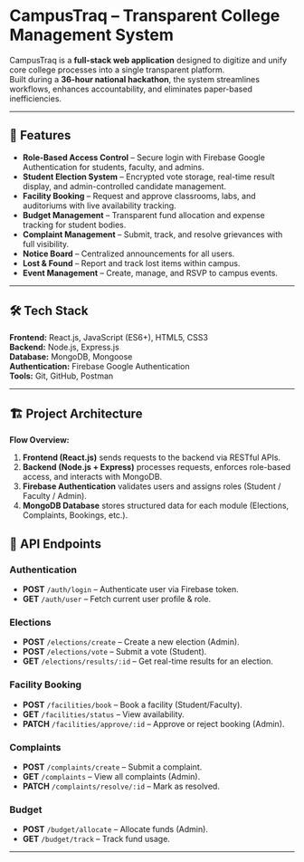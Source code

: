 # CampusTraq – Transparent College Management System

CampusTraq is a **full-stack web application** designed to digitize and unify core college processes into a single transparent platform.  
Built during a **36-hour national hackathon**, the system streamlines workflows, enhances accountability, and eliminates paper-based inefficiencies.

---

## 🚀 Features

- **Role-Based Access Control** – Secure login with Firebase Google Authentication for students, faculty, and admins.
- **Student Election System** – Encrypted vote storage, real-time result display, and admin-controlled candidate management.
- **Facility Booking** – Request and approve classrooms, labs, and auditoriums with live availability tracking.
- **Budget Management** – Transparent fund allocation and expense tracking for student bodies.
- **Complaint Management** – Submit, track, and resolve grievances with full visibility.
- **Notice Board** – Centralized announcements for all users.
- **Lost & Found** – Report and track lost items within campus.
- **Event Management** – Create, manage, and RSVP to campus events.

---

## 🛠 Tech Stack

**Frontend:** React.js, JavaScript (ES6+), HTML5, CSS3  
**Backend:** Node.js, Express.js  
**Database:** MongoDB, Mongoose  
**Authentication:** Firebase Google Authentication  
**Tools:** Git, GitHub, Postman

---

## 🏗 Project Architecture

**Flow Overview:**
1. **Frontend (React.js)** sends requests to the backend via RESTful APIs.
2. **Backend (Node.js + Express)** processes requests, enforces role-based access, and interacts with MongoDB.
3. **Firebase Authentication** validates users and assigns roles (Student / Faculty / Admin).
4. **MongoDB Database** stores structured data for each module (Elections, Complaints, Bookings, etc.).


## 📡 API Endpoints

### Authentication
- **POST** `/auth/login` – Authenticate user via Firebase token.
- **GET** `/auth/user` – Fetch current user profile & role.

### Elections
- **POST** `/elections/create` – Create a new election (Admin).
- **POST** `/elections/vote` – Submit a vote (Student).
- **GET** `/elections/results/:id` – Get real-time results for an election.

### Facility Booking
- **POST** `/facilities/book` – Book a facility (Student/Faculty).
- **GET** `/facilities/status` – View availability.
- **PATCH** `/facilities/approve/:id` – Approve or reject booking (Admin).

### Complaints
- **POST** `/complaints/create` – Submit a complaint.
- **GET** `/complaints` – View all complaints (Admin).
- **PATCH** `/complaints/resolve/:id` – Mark as resolved.

### Budget
- **POST** `/budget/allocate` – Allocate funds (Admin).
- **GET** `/budget/track` – Track fund usage.

---
